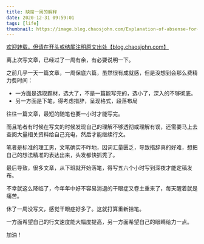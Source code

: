 ```yaml
---
title: 缺席一周的解释
date: 2020-12-31 09:59:01
tags: [life]
thumbnail: https://image.blog.chaosjohn.com/Explanation-of-absense-for-a-week/banner.jpg
---
```


[欢迎转载，但请在开头或结尾注明原文出处【blog.chaosjohn.com】](https://blog.chaosjohn.com/Explanation-of-absense-for-a-week.html)

离上次写文章，已经过了一周有余，有必要说明一下。

之前几乎一天一篇文章，一周保底六篇，虽然很有成就感，但是没想到会那么费精力费时间：

- 一方面是选取题材，选大了，不是一篇能写完的，选小了，深入的不够彻底。
- 另一方面是下笔，得考虑措辞，呈现格式，段落布局

往往一篇文章，最短的随笔也要一小时才能写完。

而且笔者有时候在写文的时候发现自己的理解不够透彻或理解有误，还需要马上去查阅大量相关资料给自己充电，然后才能继续行文。

笔者是标准的理工男，文笔确实不咋地，因词汇量匮乏，导致措辞真的好难，想把自己的想法精准的表达出来，头发都快抓秃了。

最后导致，很多文章，从下班就开始落笔，得写五六个小时写到深夜才能定稿发布。

不幸就这么降临了，今年年中好不容易消退的干眼症又卷土重来了，每天醒着就是痛苦。

休了一周没写文，感觉干眼症好多了。这就打算重新拾笔。

一方面希望自己的行文速度能大幅度提高，另一方面希望自己的眼睛给力一点。

加油！
